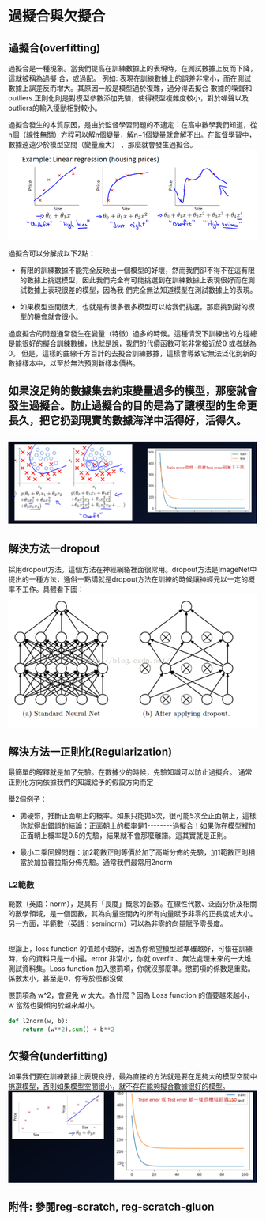 # 過擬合與欠擬合

## 過擬合(overfitting)
過擬合是一種現象。當我們提高在訓練數據上的表現時，在測試數據上反而下降，這就被稱為過擬
合，或過配。
例如:
表現在訓練數據上的誤差非常小，而在測試數據上誤差反而增大。其原因一般是模型過於復雜，過分得去擬合
數據的噪聲和outliers.正則化則是對模型參數添加先驗，使得模型複雜度較小，對於噪聲以及outliers的輸入擾動相對較小。

過擬合發生的本質原因，是由於監督學習問題的不適定：在高中數學我們知道，從n個（線性無關）方程可以解n個變量，解n+1個變量就會解不出。在監督學習中，數據遠遠少於模型空間（變量龐大）
，那麼就會發生過擬合。
![image](https://github.com/rockuass1235/deep-learning/blob/master/images/overfit.png)

過擬合可以分解成以下2點：
* 有限的訓練數據不能完全反映出一個模型的好壞，然而我們卻不得不在這有限的數據上挑選模型，因此我們完全有可能挑選到在訓練數據上表現很好而在測試數據上表現很差的模型，因為我
們完全無法知道模型在測試數據上的表現。

* 如果模型空間很大，也就是有很多很多模型可以給我們挑選，那麼挑到對的模型的機會就會很小。

過度擬合的問題通常發生在變量（特徵）過多的時候。這種情況下訓練出的方程總是能很好的擬合訓練數據，也就是說，我們的代價函數可能非常接近於0 或者就為0。
但是，這樣的曲線千方百計的去擬合訓練數據，這樣會導致它無法泛化到新的數據樣本中，以至於無法預測新樣本價格。

## **如果沒足夠的數據集去約束變量過多的模型，那麼就會發生過擬合。防止過擬合的目的是為了讓模型的生命更長久，把它扔到現實的數據海洋中活得好，活得久。**
![image](https://github.com/rockuass1235/deep-learning/blob/master/images/overfit2.png)
---

## 解決方法一dropout
採用dropout方法。這個方法在神經網絡裡面很常用。dropout方法是ImageNet中提出的一種方法，通俗一點講就是dropout方法在訓練的時候讓神經元以一定的概率不工作。具體看下圖：
![image](https://github.com/rockuass1235/deep-learning/blob/master/images/dropout.png)


## 解決方法一正則化(Regularization)
最簡單的解釋就是加了先驗。在數據少的時候，先驗知識可以防止過擬合。
通常正則化方向依據我們的知識給予的假設方向而定

舉2個例子：
* 拋硬幣，推斷正面朝上的概率。如果只能拋5次，很可能5次全正面朝上，這樣你就得出錯誤的結論：正面朝上的概率是1--------過擬合！如果你在模型裡加正面朝上概率是0.5的先驗，結果就不會那麼離譜。這其實就是正則。

 * 最小二乘回歸問題：加2範數正則等價於加了高斯分佈的先驗，加1範數正則相當於加拉普拉斯分佈先驗。通常我們最常用2norm
### L2範數
範數（英語：norm），是具有「長度」概念的函數。在線性代數、泛函分析及相關的數學領域，是一個函數，其為向量空間內的所有向量賦予非零的正長度或大小。另一方面，半範數（英語：seminorm）可以為非零的向量賦予零長度。<br>
<br>


理論上，loss function 的值越小越好，因為你希望模型越準確越好，可惜在訓練時，你的資料只是一小撮。error 非常小，你就 overfit 、無法處理未來的一大堆測試資料集。Loss function 加入懲罰項，你就沒那麼準。懲罰項的係數是重點。係數太小，甚至是0，你等於麼都沒做

懲罰項為 w^2，會避免 w 太大。為什麼？因為 Loss function 的值要越來越小，w 當然也要傾向於越來越小。

```Python
def l2norm(w, b):
    return (w**2).sum() + b**2

```
## 欠擬合(underfitting)

如果我們要在訓練數據上表現良好，最為直接的方法就是要在足夠大的模型空間中挑選模型，否則如果模型空間很小，就不存在能夠擬合數據很好的模型。
![image](https://github.com/rockuass1235/deep-learning/blob/master/images/underfit.png)


## 附件: 參閱reg-scratch, reg-scratch-gluon
